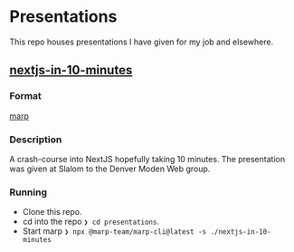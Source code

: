# Presentations

This repo houses presentations I have given for my job and elsewhere.

## [nextjs-in-10-minutes](./nextjs-in-10-minutes)

### Format

[marp](https://marp.app/)

### Description

A crash-course into NextJS hopefully taking 10 minutes. The presentation was given at Slalom to the Denver Moden Web group.

### Running

- Clone this repo.
- cd into the repo `❯ cd presentations`.
- Start marp `❯ npx @marp-team/marp-cli@latest -s ./nextjs-in-10-minutes`
